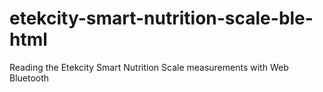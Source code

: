 # etekcity-smart-nutrition-scale-ble-html
Reading the Etekcity Smart Nutrition Scale measurements with Web Bluetooth
